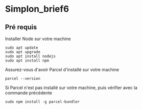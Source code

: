 # Simplon_brief6
## Pré requis

Installer Node sur votre machine

```node --version # pour voir si node est installé, si non exécuter les commandes suivantes
sudo apt update
sudo apt upgrade
sudo apt install nodejs
sudo apt install npm
```
Assurez-vous d'avoir Parcel d'installé sur votre machine

```
parcel --version

```

Si Parcel n'est pas installé sur votre machine, puis vérifier avec la commande précédente

```
sudo npm install -g parcel-bundler

```